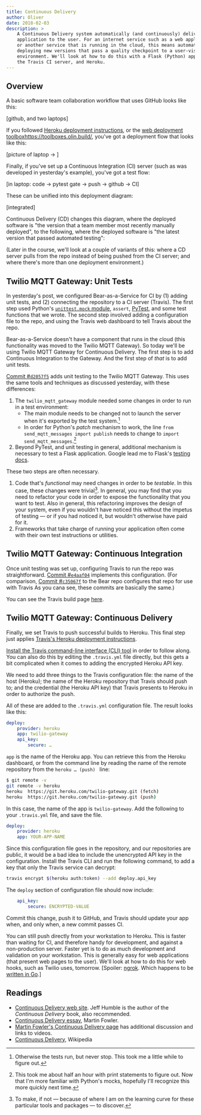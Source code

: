 ```yaml
---
title: Continuous Delivery
author: Oliver
date: 2018-02-03
description: >
    A Continuous Delivery system automatically (and continuously) delivers your
    application to the user. For an internet service such as a web application
    or another service that is running in the cloud, this means automatically
    deploying new versions that pass a quality checkpoint to a user-visible
    environment. We'll look at how to do this with a Flask (Python) application,
    the Travis CI server, and Heroku.
---
```


## Overview

A basic software team collaboration workflow that uses GitHub looks like this:

[github, and two laptops]

If you followed [Heroku deployment instructions](https://devcenter.heroku.com/articles/getting-started-with-python#deploy-the-app), or the [web deployment toolbox]()https://toolboxes.olin.build/, you've got a deployment flow that looks like this:

[picture of laptop -> ]

Finally, if you've set up a Continuous Integration (CI) server (such as
was developed in yesterday's example), you've got a test flow:

[in laptop: code -> pytest gate -> push -> github -> CI]

These can be unified into this deployment diagram:

[integrated]

Continuous Delivery (CD) changes this diagram, where the deployed software is
"the version that a team member most recently manually deployed", to the
following, where the deployed software is "the latest version that passed
automated testing":

(Later in the course, we'll look at a couple of variants of this: where a
CD server pulls from the repo instead of being pushed from the CI server; and
where there's more than one deployment environment.)

## Twilio MQTT Gateway: Unit Tests

In yesterday's post, we configured Bear-as-a-Service for CI by (1) adding unit
tests, and (2) connecting the repository to a CI server (Travis). The first step
used Python's [`unittest.mock`
module](https://docs.python.org/3/library/unittest.mock-examples.html),
`assert`, [PyTest](https://docs.pytest.org/en/latest/), and some test functions
that we wrote. The second step involved adding a configuration file to the repo,
and using the Travis web dashboard to tell Travis about the repo.

Bear-as-a-Service doesn't have a component that runs in the cloud (this
functionality was moved to the Twilio MQTT Gateway). So today we'll be using
Twilio MQTT Gateway for Continuous Delivery. The first step is to add Continuous
Integration to the Gateway. And the first step of *that* is to add unit tests.

[Commit #`d2057f5`](https://github.com/olin-build/twilio-mqtt-gateway/commit/d2057f51f88589e36136f4dfc689084bc2bf1253) adds unit testing to the Twilio MQTT
Gateway. This uses the same tools and techniques as discussed yesterday, with these differences:

1. The `twilio_mqtt_gateway` module needed some changes in order to run in a test environment:
    * The main module needs to be changed not to launch the server when it's exported by the test system.[^1]
    * In order for Python's *patch* mechanism to work, the line `from send_mqtt_messages import publish` needs to change to `import send_mqtt_messages`.[^2]
2. Beyond PyTest, and unit testing in general, additional mechanism is necessary to test a Flask application. Google lead me to Flask's [testing docs](http://flask.pocoo.org/docs/0.12/testing/).

[^1]: Otherwise the tests run, but never stop. This took me a little while to figure out.
[^2]: This took me about half an hour with print statements to figure out. Now that I'm more familiar with Python's mocks, hopefully I'll recognize this more quickly next time.

These two steps are often necessary.
1.  Code that's *functional* may need changes
in order to be *testable*. In this case, these changes were trivial[^3]. In general, you may find that you need to
refactor your code in order to expose the functionality that you want to test.
Also in general, this refactoring improves the design of your system, even if
you wouldn't have noticed this without the impetus of testing — or if you
had noticed it, but wouldn't otherwise have paid for it.
2. Frameworks that take charge of running your application often come with their
own test instructions or utilities.

[^3]: To make, if
not — because of where I am on the learning curve for these particular
tools and packages — to discover.

## Twilio MQTT Gateway: Continuous Integration

Once unit testing was set up, configuring Travis to run the repo was
straightforward. [Commit #`e4aaf04`](https://github.com/olin-build/twilio-mqtt-gateway/commit/e4aaf043614ee60832cff1827f5a299e44af7adc) implements this configuration.
(For comparison, [Commit #`c35067f`](https://github.com/olinlibrary/bear-as-a-service/commit/c35067f8b60d7e2964a6ef38fc60870f817aeaea) to the Bear repo configures that repo for use with Travis
 As you cana see, these commits are basically the same.)

You can see the Travis build page [here](https://travis-ci.org/olin-build/twilio-mqtt-gateway).

## Twilio MQTT Gateway: Continuous Delivery

Finally, we set Travis to push successful builds to Heroku. This final step just applies [Travis's Heroku deployment instructions](https://docs.travis-ci.com/user/deployment/heroku/).

[Install the Travis command-line interface (CLI) tool](https://github.com/travis-ci/travis.rb#installation)
in order to follow along. You can also do this by editing the `.travis.yml` file directly,
but this gets a bit complicated when it comes to adding the encrypted Heroku API key.

We need to add three things to the Travis configuration file: the name of the
host (Heroku); the name of the Heroku repository that Travis should push to;
and the credential (the Heroku API key) that Travis presents to Heroku in order
to authorize the push.

All of these are added to the `.travis.yml` configuration file. The result
looks like this:

```yaml
deploy:
    provider: heroku
    app: twilio-gateway
    api_key:
        secure: …
```

`app` is the name of the Heroku app. You can retrieve this from the Heroku
dashboard, or from the command line by reading the name of the remote
repository from the `heroku … (push) ` line:

```bash
$ git remote -v
git remote -v heroku
heroku  https://git.heroku.com/twilio-gateway.git (fetch)
heroku  https://git.heroku.com/twilio-gateway.git (push)
```

In this case, the name of the app is `twilio-gateway`. Add the following to
your `.travis.yml` file, and save the file.

```yaml
deploy:
    provider: heroku
    app: YOUR-APP-NAME
```

Since this configuration file goes in the repository, and our repositories
are public, it would be a bad idea to include the unencrypted API key in
the configuration. Install the Travis CLI and run the following command,
to add a key that only the Travis service can decrypt:

```bash
travis encrypt $(heroku auth:token) --add deploy.api_key
```

The `deploy` section of configuration file should now include:

```yaml
    api_key:
        secure: ENCRYPTED-VALUE
```

Commit this change, push it to GitHub, and Travis should update your app
when, and only when, a new commit passes CI.

You can still push directly from your workstation to Heroku. This is faster
than waiting for CI, and therefore handy for development, and against a
non-production server. Faster yet is to do as much development and validation
on your workstation. This is generally easy for web applications (that present
web pages to the user). We'll look at how to do this for web hooks, such as
Twilio uses, tomorrow. \[Spoiler: [ngrok](https://ngrok.com). Which happens
to be [written in Go](https://github.com/inconshreveable/ngrok).\]

## Readings

* [Continuous Delivery web site](https://continuousdelivery.com). Jeff Humble is
the author of the _Continuous Delivery_ book, also recommended.
* [Continuous Delivery essay](https://martinfowler.com/bliki/ContinuousDelivery.html), Martin Fowler.
* [Martin Fowler's Continuous Delivery page](https://martinfowler.com/delivery.html)
has additional discussion and links to videos.
* [Continuous Delivery](https://en.wikipedia.org/wiki/Continuous_delivery), Wikipedia
